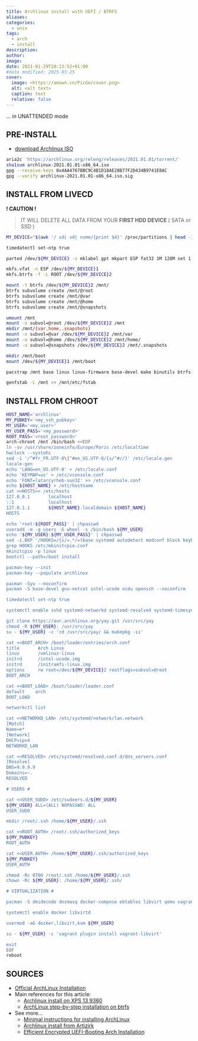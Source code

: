 ```yaml
---
title: Archlinux install with UEFI / BTRFS
aliases: 
categories:
  - unix
tags:
  - arch
  - install
description: 
author: 
image: 
date: 2021-01-29T20:13:52+01:00
#date modified: 2025-03-25
cover:
  image: <https://amown.cn/PicGo/cover.png>
  alt: <alt text>
  caption: text
  relative: false
---
```

... in UNATTENDED mode

## PRE-INSTALL ##

* [download Archlinux ISO](https://archlinux.org/download/)

```bash
aria2c 'https://archlinux.org/releng/releases/2021.01.01/torrent/'
sha1sum archlinux-2021.01.01-x86_64.iso
gpg --receive-keys 0x4AA4767BBC9C4B1D18AE28B77F2D434B9741E8AC
gpg --verify archlinux-2021.01.01-x86_64.iso.sig
```

## INSTALL FROM LIVECD ##

**! CAUTION !**

> IT WILL DELETE ALL DATA FROM YOUR **FIRST HDD DEVICE**
> ( SATA or SSD )

```bash
MY_DEVICE="$(awk '/ sd| vd| nvme/{print $4}' /proc/partitions | head -1)"

timedatectl set-ntp true

parted /dev/${MY_DEVICE} -s mklabel gpt mkpart ESP fat32 1M 128M set 1 boot on mkpart primary ext4 128M 100%

mkfs.vfat -n ESP /dev/${MY_DEVICE}1
mkfs.btrfs -f -L ROOT /dev/${MY_DEVICE}2

mount -t btrfs /dev/${MY_DEVICE}2 /mnt/
btrfs subvolume create /mnt/@root
btrfs subvolume create /mnt/@var
btrfs subvolume create /mnt/@home
btrfs subvolume create /mnt/@snapshots

umount /mnt
mount -o subvol=@root /dev/${MY_DEVICE}2 /mnt
mkdir /mnt/{var,home,.snapshots}
mount -o subvol=@var /dev/${MY_DEVICE}2 /mnt/var
mount -o subvol=@home /dev/${MY_DEVICE}2 /mnt/home/
mount -o subvol=@snapshots /dev/${MY_DEVICE}2 /mnt/.snapshots

mkdir /mnt/boot
mount /dev/${MY_DEVICE}1 /mnt/boot

pacstrap /mnt base linux linux-firmware base-devel make binutils btrfs-progs zsh vim git sudo efibootmgr wpa_supplicant dialog iw bash-completion

genfstab -L /mnt >> /mnt/etc/fstab
```

## INSTALL FROM CHROOT ##

```bash
HOST_NAME='archlinux'
MY_PUBKEY='<my_ssh_pubkey>'
MY_USER='<my_user>'
MY_USER_PASS='<my_password>'
ROOT_PASS='<root_password>'
arch-chroot /mnt /bin/bash <<EOF
ln -sv /usr/share/zoneinfo/Europe/Paris /etc/localtime
hwclock --systohc
sed -i '/^#fr_FR.UTF-8\|^#en_US.UTF-8/{s/^#//}' /etc/locale.gen
locale-gen
echo 'LANG=en_US.UTF-8' > /etc/locale.conf
echo 'KEYMAP=us' > /etc/vconsole.conf
echo 'FONT=latarcyrheb-sun32' >> /etc/vconsole.conf
echo ${HOST_NAME} > /etc/hostname
cat <<HOSTS>> /etc/hosts
127.0.0.1       localhost
::1             localhost
127.0.1.1       ${HOST_NAME}.localdomain ${HOST_NAME}
HOSTS

echo 'root:${ROOT_PASS}' | chpasswd
useradd -m -g users -G wheel -s /bin/bash ${MY_USER}
echo '${MY_USER}:${MY_USER_PASS}' | chpasswd
sed -i.BKP '/HOOKS=/{s/=.*/=(base systemd autodetect modconf block keyboard sd-vconsole sd-encrypt filesystems)/}' /etc/mkinitcpio.conf
grep HOOKS /etc/mkinitcpio.conf
mkinitcpio -p linux
bootctl --path=/boot install

pacman-key --init
pacman-key --populate archlinux

pacman -Syu --noconfirm
pacman -S base-devel gnu-netcat intel-ucode ncdu openssh --noconfirm

timedatectl set-ntp true

systemctl enable sshd systemd-networkd systemd-resolved systemd-timesyncd

git clone https://aur.archlinux.org/yay.git /usr/src/yay
chmod -R ${MY_USER}: /usr/src/yay
su - ${MY_USER} -c 'cd /usr/src/yay/ && makepkg -si'

cat <<BOOT_ARCH> /boot/loader/entries/arch.conf
title		Arch Linux
linux		/vmlinuz-linux
initrd		/intel-ucode.img
initrd		/initramfs-linux.img
options		rw root=/dev/${MY_DEVICE}2 rootflags=subvol=@root
BOOT_ARCH

cat <<BOOT_LOAD> /boot/loader/loader.conf
default    arch
BOOT_LOAD

networkctl list

cat <<NETWORKD_LAN> /etc/systemd/network/lan.network
[Match]
Name=e*
[Network]
DHCP=ipv4
NETWORKD_LAN

cat <<RESOLVED> /etc/systemd/resolved.conf.d/dns_servers.conf
[Resolve]
DNS=9.9.9.9
Domains=~.
RESOLVED

# USERS #

cat <<USER_SUDO> /etc/sudoers.d/${MY_USER}
${MY_USER} ALL=(ALL) NOPASSWD: ALL
USER_SUDO

mkdir /root/.ssh /home/${MY_USER}/.ssh

cat <<ROOT_AUTH> /root/.ssh/authorized_keys
${MY_PUBKEY}
ROOT_AUTH

cat <<USER_AUTH> /home/${MY_USER}/.ssh/authorized_keys
${MY_PUBKEY}
USER_AUTH

chmod -Rc 0700 /root/.ssh /home/${MY_USER}/.ssh
chown -Rc ${MY_USER}: /home/${MY_USER}/.ssh/

# VIRTUALIZATION #

pacman -S dmidecode dnsmasq docker-compose ebtables libvirt qemu vagrant --noconfirm

systemctl enable docker libvirtd

usermod -aG docker,libvirt,kvm ${MY_USER}

su - ${MY_USER} -c 'vagrant plugin install vagrant-libvirt'

exit
EOF
reboot
```

## SOURCES ##

* [Official ArchLinux Installation](https://wiki.archlinux.org/index.php/Installation_guide)
* Main references for this article:
  * [Archlinux install on XPS 13 9360](https://gist.github.com/njam/85ab2771b40ccc7ddcef878eb82a0fe9)
  * [ArchLinux step-by-step installation on btrfs](https://gist.github.com/idvoretskyi/9a516921fab0ad4e3ea0)
* See more...
  * [Minimal instructions for installing ArchLinux](https://gist.github.com/mattiaslundberg/8620837)
  * [Archlinux install from Artizirk](https://gist.github.com/artizirk/e4a83f19f0879fd60e22fdc683dd246c)
  * [Efficient Encrypted UEFI-Booting Arch Installation](https://gist.github.com/HardenedArray/31915e3d73a4ae45adc0efa9ba458b07)
